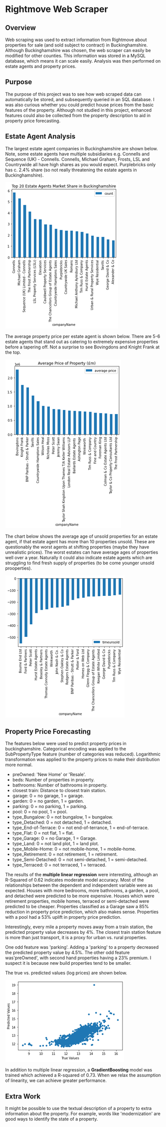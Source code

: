 # Rightmove Web Scraper

## Overview
Web scraping was used to extract information from Rightmove about properties for sale (and sold subject to contract) in Buckinghamshire. Although Buckinghamshire was chosen, the web scraper can easily be modified for other counties. This information was stored in a MySQL database, which means it can scale easily. Analysis was then performed on estate agents and property prices.

## Purpose
The purpose of this project was to see how web scraped data can automatically be stored, and subsequently queried in an SQL database. I was also curious whether you could predict house prices from the basic features of the property. Although not studied in this project, enhanced features could also be collected from the property description to aid in property price forecasting.

## Estate Agent Analysis
The largest estate agent companies in Buckinghamshire are shown below. Note, some estate agents have multiple subsidiaries e.g. Connells and Sequence (UK) - Connells. Connells, Michael Graham, Frosts, LSL and Countrywide all have high shares as you would expect. Purplebricks only has c. 2.4% share (so not really threatening the estate agents in Buckinghamshire).

![Largest Market Share](https://github.com/MattRHall/Rightmove-Scraping-Price-Prediction/blob/master/images/largestmarketshare.png)

The average property price per estate agent is shown below. There are 5-6 estate agents that stand out as catering to extremely expensive properties before a tapering off. Not a surprise to see Bovingdons and Knight Frank at the top.

![Average Price](https://github.com/MattRHall/Rightmove-Scraping-Price-Prediction/blob/master/images/averageprice.png)

The chart below shows the average age of unsold properties for an estate agent, if that estate agent has more than 10 properties unsold. These are questionably the worst agents at shifting properties (maybe they have unrealistic prices). The worst estates can have average ages of properties well over a year. Naturally it could also indicate estate agents which are struggling to find fresh supply of properties (to be come younger unsold prooperties).

![Time unsold](https://github.com/MattRHall/Rightmove-Scraping-Price-Prediction/blob/master/images/timeunsold.png)


## Property Price Forecasting
The features below were used to predict property prices in buckinghamshire. Categorical encoding was applied to the SubPropertyType feature (number of categories was reduced). Logarithmic transformation was applied to the property prices to make their distribution more normal.

- preOwned: 'New Home' or 'Resale'.
- beds: Number of properties in property.
- bathrooms: Number of bathrooms in property.
- closest train: Distance to closest train station.
- garage: 0 = no garage, 1 = garage.
- garden: 0 = no garden, 1 = garden.
- parking: 0 = no parking, 1 = parking.
- pool: 0 = no pool, 1 = pool.
- type_Bungalow: 0 = not bungalow, 1 = bungalow.
- type_Detached: 0 = not detached, 1 = detached.
- type_End-of-Terrace: 0 = not end-of-terrance, 1 = end-of-terrace.
- type_Flat: 0 = not flat, 1 = flat.
- type_Garage: 0 = no Garage, 1 = Garage.
- type_Land: 0 = not land plot, 1 = land plot.
- type_Mobile-Home: 0 = not mobile-home, 1 = mobile-home.
- type_Retirement: 0 = not retirement, 1 = retirement.
- type_Semi-Detached: 0 = not semi-detached, 1 = semi-detached.
- type_Terraced: 0 = not terraced, 1 = terraced.

The results of the **multiple linear regression** were interesting, although an R-Squared of 0.62 indicates moderate model accuracy. Most of the relationships between the dependent and independent variable were as expected. Houses with more bedrooms, more bathrooms, a garden, a pool, and detached were predicted to be more expensive. Houses which were retirement properties, mobile homes, terraced or semi-detached were predicted to be cheaper. Properties classified as a Garage saw a 85% reduction in property price prediction, which also makes sense. Properties with a pool had a 53% uplift in property price prediction.

Interestingly, every mile a property moves away from a train station, the predicted property value decreases by 4%. The closest train station feature is more than just transport, it is a proxy for urban vs. rural properties. 

One odd feature was 'parking'. Adding a 'parking' to a property decreased the predicted property value by 4.5%. The other odd feature was'preOwned', with second hand properties having a 23% premium. I suspect it is because new build properties tend to be smaller.

The true vs. predicted values (log prices) are shown below.

![Time unsold](https://github.com/MattRHall/Rightmove-Scraping-Price-Prediction/blob/master/images/regressionresults.png)

In addition to multiple linear regression, a **GradientBoosting** model was trained which achieved a R-squared of 0.73. When we relax the assumption of linearity, we can achieve greater performance.

## Extra Work
It might be possible to use the textual description of a property to extra information about the property. For example, words like 'modernization' are good ways to identify the state of a property.




























